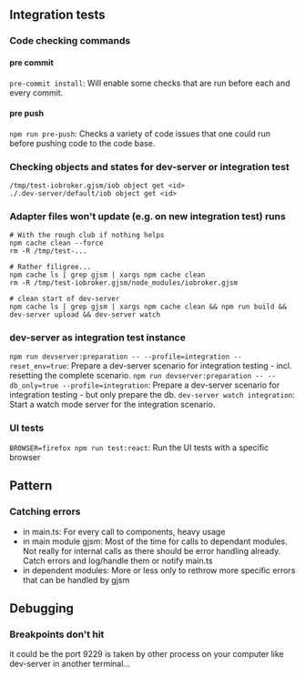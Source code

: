 ## Integration tests

### Code checking commands

#### pre commit

`pre-commit install`: Will enable some checks that are run before each and every commit.

#### pre push

`npm run pre-push`: Checks a variety of code issues that one could run before pushing code to the code base.

### Checking objects and states for dev-server or integration test

```
/tmp/test-iobroker.gjsm/iob object get <id>
./.dev-server/default/iob object get <id>
```

### Adapter files won't update (e.g. on new integration test) runs

```
# With the rough club if nothing helps
npm cache clean --force
rm -R /tmp/test-...

# Rather filigree...
npm cache ls | grep gjsm | xargs npm cache clean
rm -R /tmp/test-iobroker.gjsm/node_modules/iobroker.gjsm

# clean start of dev-server
npm cache ls | grep gjsm | xargs npm cache clean && npm run build && dev-server upload && dev-server watch
```

### dev-server as integration test instance

`npm run devserver:preparation -- --profile=integration --reset_env=true`: Prepare a dev-server scenario for integration testing - incl. resetting the complete scenario.
`npm run devserver:preparation -- --db_only=true --profile=integration`: Prepare a dev-server scenario for integration testing - but only prepare the db.
`dev-server watch integration`: Start a watch mode server for the integration scenario.

### UI tests

`BROWSER=firefox npm run test:react`: Run the UI tests with a specific browser

## Pattern

### Catching errors

- in main.ts: For every call to components, heavy usage
- in main module gjsm: Most of the time for calls to dependant modules. Not really for internal calls as there should be error handling already. Catch errors and log/handle them or notify main.ts
- in dependent modules: More or less only to rethrow more specific errors that can be handled by gjsm

## Debugging

### Breakpoints don't hit

it could be the port 9229 is taken by other process on your computer like dev-server in another terminal...
